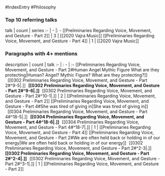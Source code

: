 #IndexEntry #Philosophy

### Top 10 referring talks
talk | count | series
:- | - |: -
[[Preliminaries Regarding Voice, Movement, and Gesture - Part 2]] | 3 | [[2020 Vajra Music]]
[[Preliminaries Regarding Voice, Movement, and Gesture - Part 4]] | 1 | [[2020 Vajra Music]]

### Paragraphs with 4+ mentions
description | count | talk
:- | : - | :-
[[Preliminaries Regarding Voice, Movement, and Gesture - Part 2#Human Angel Mythic Figure What are they protecting\|Human? Angel? Mythic Figure? What are they protecting?]] &nbsp;&nbsp;[[0302 Preliminaries Regarding Voice, Movement, and Gesture - Part 2#^9-5\|.]] &nbsp; **[[0302 Preliminaries Regarding Voice, Movement, and Gesture - Part 2#^9-6\|.]]** &nbsp; [[0302 Preliminaries Regarding Voice, Movement, and Gesture - Part 2#^10-1\|.]] | 2 | [[Preliminaries Regarding Voice, Movement, and Gesture - Part 2]]
[[Preliminaries Regarding Voice, Movement, and Gesture - Part 4#She was tired of giving in\|She was tired of giving in]] &nbsp;&nbsp;[[0304 Preliminaries Regarding Voice, Movement, and Gesture - Part 4#^18-5\|.]] &nbsp; **[[0304 Preliminaries Regarding Voice, Movement, and Gesture - Part 4#^18-6\|.]]** &nbsp; [[0304 Preliminaries Regarding Voice, Movement, and Gesture - Part 4#^18-7\|.]] | 1 | [[Preliminaries Regarding Voice, Movement, and Gesture - Part 4]]
[[Preliminaries Regarding Voice, Movement, and Gesture - Part 2#We are often held back or holding in of our energy\|We are often held back or holding in of our energy]] &nbsp;&nbsp;[[0302 Preliminaries Regarding Voice, Movement, and Gesture - Part 2#^2-3\|.]] &nbsp; **[[0302 Preliminaries Regarding Voice, Movement, and Gesture - Part 2#^2-4\|.]]** &nbsp; [[0302 Preliminaries Regarding Voice, Movement, and Gesture - Part 2#^3-1\|.]] | 1 | [[Preliminaries Regarding Voice, Movement, and Gesture - Part 2]]

